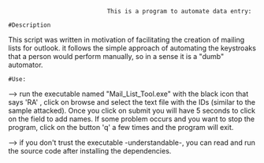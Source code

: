                                This is a program to automate data entry:

    #Description
This script was written in motivation of facilitating the creation of mailing lists for outlook. it follows the simple approach of automating the keystroaks that a person would perform manually, so in a sense it is a "dumb" automator.

    #Use:
--> run the executable named "Mail_List_Tool.exe" with the black icon that says 'RA' , click on browse and select the text file with the IDs (similar to the sample attacked). Once you click on submit you will have 5 seconds to click on the field to add names. If some problem occurs and you want to stop the program, click on the button 'q' a few times and the program will exit.

--> if you don't trust the executable -understandable-, you can read and run the source code after installing the dependencies.


